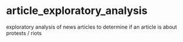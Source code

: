 # article_exploratory_analysis
exploratory analysis of news articles to determine if an article is about protests / riots
